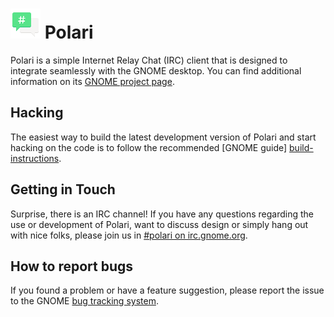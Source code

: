 # ![polari-logo] Polari

Polari is a simple Internet Relay Chat (IRC) client that is designed to
integrate seamlessly with the GNOME desktop. You can find additional
information on its [GNOME project page][project-page].

## Hacking

The easiest way to build the latest development version of Polari and
start hacking on the code is to follow the recommended [GNOME guide]
[build-instructions].

## Getting in Touch

Surprise, there is an IRC channel! If you have any questions regarding the
use or development of Polari, want to discuss design or simply hang out
with nice folks, please join us in [#polari on irc.gnome.org][irc-channel].

## How to report bugs

If you found a problem or have a feature suggestion, please report the
issue to the GNOME [bug tracking system][bug-tracker].

[project-page]: https://wiki.gnome.org/Apps/Polari
[build-instructions]: https://wiki.gnome.org/Newcomers/BuildProject
[irc-channel]: irc://irc.gnome.org/%23polari
[bug-tracker]: https://gitlab.gnome.org/GNOME/polari/issues
[polari-logo]: data/icons/hicolor/scalable/apps/org.gnome.Polari.png
